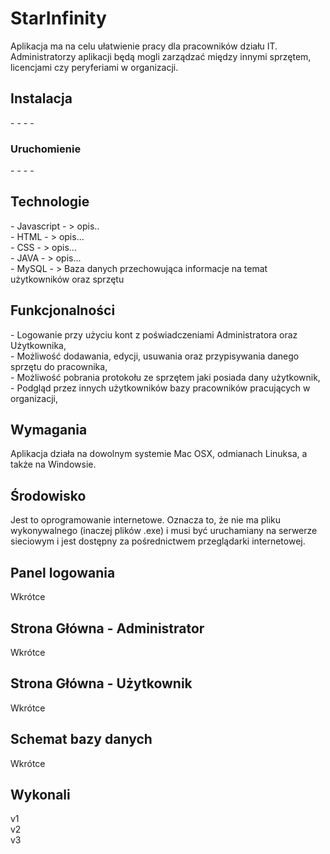 <h1>StarInfinity</h1>


Aplikacja ma na celu ułatwienie pracy dla pracowników działu IT. Administratorzy aplikacji będą mogli zarządzać między innymi sprzętem, licencjami czy peryferiami w organizacji.

<h2>Instalacja</h2>
-
-
-
-

<h3>Uruchomienie</h2>
-
-
-
-

<h2>Technologie</h2>
- Javascript - > opis..</br>
- HTML - > opis...</br>
- CSS - >  opis...</br>
- JAVA - > opis...</br>
- MySQL - > Baza danych przechowująca informacje na temat użytkowników oraz sprzętu</br>

<h2>Funkcjonalności</h2>
- Logowanie przy użyciu kont z poświadczeniami Administratora oraz Użytkownika,</br>
- Możliwość dodawania, edycji, usuwania oraz przypisywania danego sprzętu do pracownika,</br>
- Możliwość pobrania protokołu ze sprzętem jaki posiada dany użytkownik,</br>
- Podgląd przez innych użytkowników bazy pracowników pracujących w organizacji, </br>

<h2>Wymagania</h2>
Aplikacja działa na dowolnym systemie Mac OSX, odmianach Linuksa, a także na Windowsie. 
<h2>Środowisko</h3>
Jest to oprogramowanie internetowe. Oznacza to, że nie ma pliku wykonywalnego (inaczej plików .exe) i musi być uruchamiany na serwerze sieciowym i jest dostępny za pośrednictwem przeglądarki internetowej.

<h2>Panel logowania </h2>
Wkrótce
<h2>Strona Główna - Administrator</h2>
Wkrótce
<h2>Strona Główna - Użytkownik</h2>
Wkrótce
<h2>Schemat bazy danych</h2>
Wkrótce

<h2>Wykonali</h2>
v1</br>
v2</br>
v3</br>
